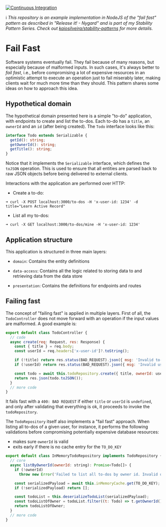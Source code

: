 [![Continuous Integration](https://github.com/kaiosilveira/nodejs-ts-express-template/actions/workflows/ci.yml/badge.svg)](https://github.com/kaiosilveira/nodejs-ts-express-template/actions/workflows/ci.yml)

ℹ️ _This repository is an example implementation in NodeJS of the "fail fast" pattern as described in "Release it! - Nygard" and is part of my Stability Pattern Series. Check out [kaiosilveira/stability-patterns](https://github.com/kaiosilveira/stability-patterns) for more details._

# Fail Fast

Software systems eventually fail. They fail because of many reasons, but especially because of malformed inputs. In such cases, it's always better to _fail fast_, i.e., before compromising a lot of expensive resources in an optimistic attempt to execute an operation just to fail miserably later, making clients wait for much more time than they should. This pattern shares some ideas on how to approach this idea.

## Hypothetical domain

The hypothetical domain presented here is a simple "to-do" application, with endpoints to create and list the to-dos. Each to-do has a `title`, an `ownerId` and an `id` (after being created). The `Todo` interface looks like this:

```typescript
interface Todo extends Serializable {
  getId(): string;
  getOwnerId(): string;
  getTitle(): string;
}
```

Notice that it implements the `Serializable` interface, which defines the `toJSON` operation. This is used to ensure that all entities are parsed back to raw JSON objects before being delivered to external clients.

Interactions with the application are performed over HTTP:

- Create a to-do:

```shell
➜ curl -X POST localhost:3000/to-dos -H 'x-user-id: 1234' -d title="Learn Active Record"
```

- List all my to-dos:

```shell
➜ curl -X GET localhost:3000/to-dos/mine -H 'x-user-id: 1234'
```

## Application structure

This application is structured in three main layers:

- `domain`: Contains the entity definitions

- `data-access`: Contains all the logic related to storing data to and retrieving data from the data store

- `presentation`: Contains the definitions for endpoints and routes

## Failing fast

The concept of "failing fast" is applied in multiple layers. First of all, the `TodoController` does not move forward with an operation if the input values are malformed. A good example is:

```javascript
export default class TodoController {
  // code
  async create(req: Request, res: Response) {
    const { title } = req.body;
    const userId = req.headers['x-user-id']?.toString();

    if (!title) return res.status(BAD_REQUEST).json({ msg: 'Invalid to-do title' });
    if (!userId) return res.status(BAD_REQUEST).json({ msg: 'Invalid user identifier' });

    const todo = await this.todoRepository.create({ title, ownerId: userId });
    return res.json(todo.toJSON());
  }
  // more code
}
```

It fails fast with a `400: BAD REQUEST` if either `title` or `userId` is `undefined`, and only after validating that everything is ok, it proceeds to invoke the `todoRepository`.

The `TodoRepository` itself also implements a "fail fast" approach. When listing all to-dos of a given user, for instance, it performs the following validations before compromising potentially expensive database resources:

- makes sure `ownerId` is valid
- exits early if there is no cache entry for the `TO_DO_KEY`

```javascript
export default class InMemoryTodoRepository implements TodoRepository {
  // core
  async listByOwnerId(ownerId: string): Promise<Todo[]> {
    if (!ownerId)
      throw new Error('Failed to list all to-dos by owner id. Invalid owner identifier');

    const serializedPayload = await this.inMemoryCache.get(TO_DO_KEY);
    if (!serializedPayload) return [];

    const todoList = this.deserializeTodoList(serializedPayload);
    const todoListOfOwner = todoList.filter((t: Todo) => t.getOwnerId() === ownerId);
    return todoListOfOwner;
  }
  // more code
}
```
